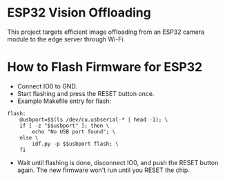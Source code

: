 # ESP32 Vision Offloading
This project targets efficient image offloading from an ESP32 camera module to the edge server through Wi-Fi.

# How to Flash Firmware for ESP32
- Connect IO0 to GND.
- Start flashing and press the RESET button once.
- Example Makefile entry for flash:
```
flash:
	@usbport=$$(ls /dev/cu.usbserial-* | head -1); \
	if [ -z "$$usbport" ]; then \
		echo "No USB port found"; \
	else \
		idf.py -p $$usbport flash; \
	fi
```
- Wait until flashing is done, disconnect IO0, and push the RESET button again. The new firmware won't run until you RESET the chip.
